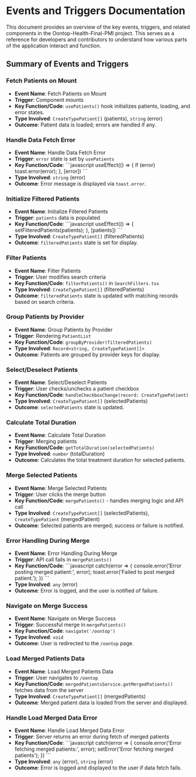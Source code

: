 
# Events and Triggers Documentation

This document provides an overview of the key events, triggers, and related components in the Oontop-Health-Final-PMI project. This serves as a reference for developers and contributors to understand how various parts of the application interact and function.

## Summary of Events and Triggers

### Fetch Patients on Mount

- **Event Name**: Fetch Patients on Mount
- **Trigger**: Component mounts
- **Key Function/Code**: `usePatients()` hook initializes patients, loading, and error states.
- **Type Involved**: `CreateTypePatient[]` (patients), `string` (error)
- **Outcome**: Patient data is loaded; errors are handled if any.

### Handle Data Fetch Error

- **Event Name**: Handle Data Fetch Error
- **Trigger**: `error` state is set by `usePatients`
- **Key Function/Code**: 
  \`\`\`javascript
  useEffect(() => { 
      if (error) toast.error(error); 
  }, [error])
  \`\`\`
- **Type Involved**: `string` (error)
- **Outcome**: Error message is displayed via `toast.error`.

### Initialize Filtered Patients

- **Event Name**: Initialize Filtered Patients
- **Trigger**: `patients` data is populated
- **Key Function/Code**: 
  \`\`\`javascript
  useEffect(() => { 
      setFilteredPatients(patients); 
  }, [patients])
  \`\`\`
- **Type Involved**: `CreateTypePatient[]` (filteredPatients)
- **Outcome**: `filteredPatients` state is set for display.

### Filter Patients

- **Event Name**: Filter Patients
- **Trigger**: User modifies search criteria
- **Key Function/Code**: `filterPatients()` in `SearchFilters.tsx`
- **Type Involved**: `CreateTypePatient[]` (filteredPatients)
- **Outcome**: `filteredPatients` state is updated with matching records based on search criteria.

### Group Patients by Provider

- **Event Name**: Group Patients by Provider
- **Trigger**: Rendering `PatientList`
- **Key Function/Code**: `groupByProvider(filteredPatients)`
- **Type Involved**: `Record<string, CreateTypePatient[]>`
- **Outcome**: Patients are grouped by provider keys for display.

### Select/Deselect Patients

- **Event Name**: Select/Deselect Patients
- **Trigger**: User checks/unchecks a patient checkbox
- **Key Function/Code**: `handleCheckboxChange(record: CreateTypePatient)`
- **Type Involved**: `CreateTypePatient[]` (selectedPatients)
- **Outcome**: `selectedPatients` state is updated.

### Calculate Total Duration

- **Event Name**: Calculate Total Duration
- **Trigger**: Merging patients
- **Key Function/Code**: `getTotalDuration(selectedPatients)`
- **Type Involved**: `number` (totalDuration)
- **Outcome**: Calculates the total treatment duration for selected patients.

### Merge Selected Patients

- **Event Name**: Merge Selected Patients
- **Trigger**: User clicks the merge button
- **Key Function/Code**: `mergePatients()` - handles merging logic and API call
- **Type Involved**: `CreateTypePatient[]` (selectedPatients), `CreateTypePatient` (mergedPatient)
- **Outcome**: Selected patients are merged; success or failure is notified.

### Error Handling During Merge

- **Event Name**: Error Handling During Merge
- **Trigger**: API call fails in `mergePatients()`
- **Key Function/Code**: 
  \`\`\`javascript
  catch(error => { 
      console.error('Error posting merged patient:', error); 
      toast.error('Failed to post merged patient.'); 
  })
  \`\`\`
- **Type Involved**: `any` (error)
- **Outcome**: Error is logged, and the user is notified of failure.

### Navigate on Merge Success

- **Event Name**: Navigate on Merge Success
- **Trigger**: Successful merge in `mergePatients()`
- **Key Function/Code**: `navigate('/oontop')`
- **Type Involved**: `void`
- **Outcome**: User is redirected to the `/oontop` page.

### Load Merged Patients Data

- **Event Name**: Load Merged Patients Data
- **Trigger**: User navigates to `/oontop`
- **Key Function/Code**: `mergedPatientsService.getMergedPatients()` fetches data from the server
- **Type Involved**: `CreateTypePatient[]` (mergedPatients)
- **Outcome**: Merged patient data is loaded from the server and displayed.

### Handle Load Merged Data Error

- **Event Name**: Handle Load Merged Data Error
- **Trigger**: Server returns an error during fetch of merged patients
- **Key Function/Code**: 
  \`\`\`javascript
  catch(error => { 
      console.error('Error fetching merged patients:', error); 
      setError('Error fetching merged patients'); 
  })
  \`\`\`
- **Type Involved**: `any` (error), `string` (error)
- **Outcome**: Error is logged and displayed to the user if data fetch fails.
